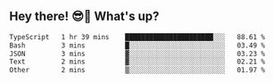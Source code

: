## Hey there! 😎👋 What's up?

<!--START_SECTION:waka-->

```txt
TypeScript   1 hr 39 mins    ██████████████████████░░░   88.61 %
Bash         3 mins          █░░░░░░░░░░░░░░░░░░░░░░░░   03.49 %
JSON         3 mins          ▓░░░░░░░░░░░░░░░░░░░░░░░░   03.23 %
Text         2 mins          ▓░░░░░░░░░░░░░░░░░░░░░░░░   02.21 %
Other        2 mins          ▒░░░░░░░░░░░░░░░░░░░░░░░░   01.97 %
```

<!--END_SECTION:waka-->
